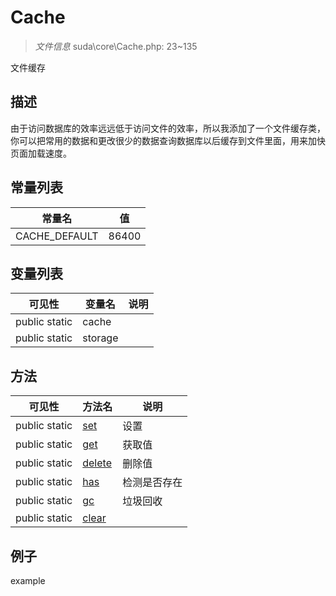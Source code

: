 #  Cache 

> *文件信息* suda\core\Cache.php: 23~135

文件缓存

## 描述

由于访问数据库的效率远远低于访问文件的效率，所以我添加了一个文件缓存类，
你可以把常用的数据和更改很少的数据查询数据库以后缓存到文件里面，用来加快页面加载速度。


## 常量列表
| 常量名  |  值|
|--------|----|
|CACHE_DEFAULT | 86400 | 





## 变量列表
| 可见性 |  变量名   | 说明 |
|--------|----|------|
| public static  | cache | | 
| public static  | storage | | 



## 方法


| 可见性 | 方法名 | 说明 |
|--------|-------|------|
| public static|[set](Cache/set.md) | 设置 |
| public static|[get](Cache/get.md) | 获取值 |
| public static|[delete](Cache/delete.md) | 删除值 |
| public static|[has](Cache/has.md) | 检测是否存在 |
| public static|[gc](Cache/gc.md) | 垃圾回收 |
| public static|[clear](Cache/clear.md) |  |



## 例子

example